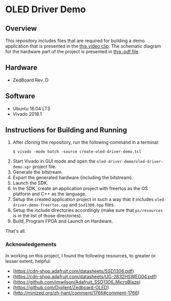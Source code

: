 # OLED Driver Demo

## Overview
This repository includes files that are required for building a demo application that is presented in the [this video clip](https://github.com/zdzislaw-s/oled-driver-demo/blob/master/oled-driver-demo.mp4). The schematic diagram for the hardware part of the project is presented in [this .pdf file](https://github.com/zdzislaw-s/oled-driver-demo/blob/master/oled-driver-demo.pdf).

## Hardware
- ZedBoard Rev. D

## Software
- Ubuntu 16.04 LTS
- Vivado 2018.1

## Instructions for Building and Running
1. After cloning the repository, run the following command in a terminal:
    ```
    $ vivado -mode batch -source create-oled-driver-demo.tcl
    ```
2. Start Vivado in GUI mode and open the `oled-driver-demo/oled-driver-demo.xpr` project file.
3. Generate the bitstream.
4. Export the generated hardware (including the bitstream).
5. Launch the SDK.
6. In the SDK, create an application project with freertos as the OS platform and C++ as the language.
7. Setup the created application project in such a way that it includes `oled-driver-demo-freertos.cpp` and `Ssd1306.hpp` files.
8. Setup the include directories accordingly (make sure that `ps/resources` is in the list of those directories).
9. Build, Program FPGA and Launch on Hardware.

That's all.

### Acknowledgements
In working on this project, I found the following resources, to greater or lesser extent,  helpful:
- (https://cdn-shop.adafruit.com/datasheets/SSD1306.pdf)
- (https://cdn-shop.adafruit.com/datasheets/UG-2832HSWEG04.pdf)
- (https://github.com/jmwilson/Adafruit_SSD1306_MicroBlaze)
- (https://github.com/Digilent/Zedboard-OLED)
- (http://minized.org/zh-hant/comment/1766#comment-1766)
